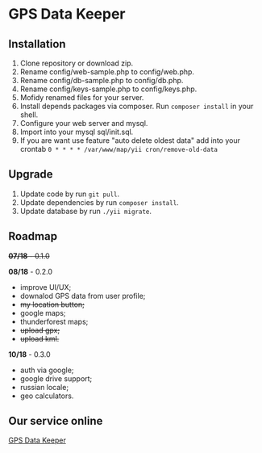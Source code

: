 # GPS Data Keeper

## Installation

 1. Clone repository or download zip.
 2. Rename config/web-sample.php to config/web.php.
 3. Rename config/db-sample.php to config/db.php.
 4. Rename config/keys-sample.php to config/keys.php.
 5. Mofidy renamed files for your server.
 6. Install depends packages via composer. Run `composer install` in your shell.
 7. Configure your web server and mysql.
 8. Import into your mysql sql/init.sql.
 9. If you are want use feature "auto delete oldest data" add into your crontab `0 * * * * /var/www/map/yii cron/remove-old-data`
 
## Upgrade
 1. Update code by run `git pull`.
 2. Update dependencies by run `composer install`.
 3. Update database by run `./yii migrate`.

## Roadmap

~~**07/18** - 0.1.0~~

**08/18**  - 0.2.0

 - improve UI/UX;
 - downalod GPS data from user profile;
 - ~~my location button;~~
 - google maps;
 - thunderforest maps;
 - ~~upload gpx;~~
 - ~~upload kml.~~

**10/18** - 0.3.0

 - auth via google;
 - google drive support;
 - russian locale;
 - geo calculators.

## Our service online

[GPS Data Keeper](https://gpsdatakeeper.org)
